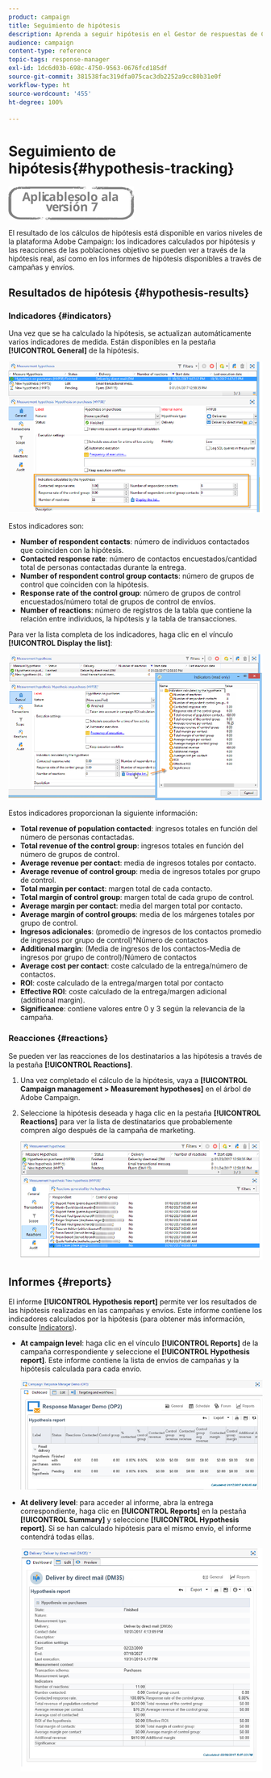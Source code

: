 ```yaml
---
product: campaign
title: Seguimiento de hipótesis
description: Aprenda a seguir hipótesis en el Gestor de respuestas de Campaign
audience: campaign
content-type: reference
topic-tags: response-manager
exl-id: 1dc6d03b-698c-4750-9563-0676fcd185df
source-git-commit: 381538fac319dfa075cac3db2252a9cc80b31e0f
workflow-type: ht
source-wordcount: '455'
ht-degree: 100%

---
```


# Seguimiento de hipótesis{#hypothesis-tracking}

![](../../assets/v7-only.svg)

El resultado de los cálculos de hipótesis está disponible en varios niveles de la plataforma Adobe Campaign: los indicadores calculados por hipótesis y las reacciones de las poblaciones objetivo se pueden ver a través de la hipótesis real, así como en los informes de hipótesis disponibles a través de campañas y envíos.

## Resultados de hipótesis {#hypothesis-results}

### Indicadores {#indicators}

Una vez que se ha calculado la hipótesis, se actualizan automáticamente varios indicadores de medida. Están disponibles en la pestaña **[!UICONTROL General]** de la hipótesis.

![](assets/response_hypothesis_delivery_example_010.png)

Estos indicadores son:

* **Number of respondent contacts**: número de individuos contactados que coinciden con la hipótesis.
* **Contacted response rate**: número de contactos encuestados/cantidad total de personas contactadas durante la entrega.
* **Number of respondent control group contacts**: número de grupos de control que coinciden con la hipótesis.
* **Response rate of the control group**: número de grupos de control encuestados/número total de grupos de control de envíos.
* **Number of reactions**: número de registros de la tabla que contiene la relación entre individuos, la hipótesis y la tabla de transacciones.

Para ver la lista completa de los indicadores, haga clic en el vínculo **[!UICONTROL Display the list]**:

![](assets/response_hypothesis_indicators_002.png)

Estos indicadores proporcionan la siguiente información:

* **Total revenue of population contacted**: ingresos totales en función del número de personas contactadas.
* **Total revenue of the control group**: ingresos totales en función del número de grupos de control.
* **Average revenue per contact**: media de ingresos totales por contacto.
* **Average revenue of control group**: media de ingresos totales por grupo de control.
* **Total margin per contact**: margen total de cada contacto.
* **Total margin of control group**: margen total de cada grupo de control.
* **Average margin per contact**: media del margen total por contacto.
* **Average margin of control groups**: media de los márgenes totales por grupo de control.
* **Ingresos adicionales**: (promedio de ingresos de los contactos promedio de ingresos por grupo de control)&#42;Número de contactos
* **Additional margin**: (Media de ingresos de los contactos-Media de ingresos por grupo de control)/Número de contactos
* **Average cost per contact**: coste calculado de la entrega/número de contactos.
* **ROI**: coste calculado de la entrega/margen total por contacto
* **Effective ROI**: coste calculado de la entrega/margen adicional (additional margin).
* **Significance**: contiene valores entre 0 y 3 según la relevancia de la campaña.

### Reacciones {#reactions}

Se pueden ver las reacciones de los destinatarios a las hipótesis a través de la pestaña **[!UICONTROL Reactions]**.

1. Una vez completado el cálculo de la hipótesis, vaya a **[!UICONTROL Campaign management > Measurement hypotheses]** en el árbol de Adobe Campaign.
1. Seleccione la hipótesis deseada y haga clic en la pestaña **[!UICONTROL Reactions]** para ver la lista de destinatarios que probablemente compren algo después de la campaña de marketing.

   ![](assets/response_hypothesis_reactions_001.png)

## Informes {#reports}

El informe **[!UICONTROL Hypothesis report]** permite ver los resultados de las hipótesis realizadas en las campañas y envíos. Este informe contiene los indicadores calculados por la hipótesis (para obtener más información, consulte [Indicators](#indicators)).

* **At campaign level**: haga clic en el vínculo **[!UICONTROL Reports]** de la campaña correspondiente y seleccione el **[!UICONTROL Hypothesis report]**. Este informe contiene la lista de envíos de campañas y la hipótesis calculada para cada envío.

   ![](assets/response_hypothesis_campaign_report_001.png)

* **At delivery level**: para acceder al informe, abra la entrega correspondiente, haga clic en **[!UICONTROL Reports]** en la pestaña **[!UICONTROL Summary]** y seleccione **[!UICONTROL Hypothesis report]**. Si se han calculado hipótesis para el mismo envío, el informe contendrá todas ellas.

   ![](assets/response_hypothesis_delivery_report_001.png)
